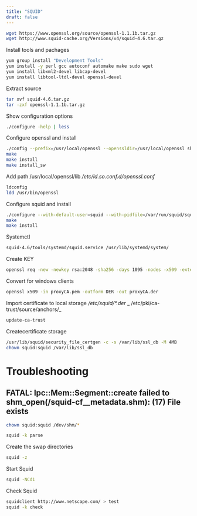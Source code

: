 ```yaml
---
title: "SQUID"
draft: false
---
```


```bash
wget https://www.openssl.org/source/openssl-1.1.1b.tar.gz
wget http://www.squid-cache.org/Versions/v4/squid-4.6.tar.gz
```

Install tools and pachages

```bash
yum group install "Development Tools"
yum install -y perl gcc autoconf automake make sudo wget
yum install libxml2-devel libcap-devel
yum install libtool-ltdl-devel openssl-devel
```

Extract source

```bash
tar xvf squid-4.6.tar.gz
tar -zxf openssl-1.1.1b.tar.gz
```

Show configuration options

```bash
./configure -help | less
```

Configure openssl and install

```bash
./config --prefix=/usr/local/openssl --openssldir=/usr/local/openssl shared zlib
make
make install
make install_sw
```

Add path /usr/local/openssl/lib
_/etc/ld.so.conf.d/openssl.conf_

```bash
ldconfig
ldd /usr/bin/openssl
```

Configure squid and install

```bash
./configure --with-default-user=squid --with-pidfile=/var/run/squid/squid.pid --with-logdir=/var/log/squid --prefix=/usr --includedir=/usr/include --datadir=/usr/share --bindir=/usr/sbin --libexecdir=/usr/lib/squid --localstatedir=/var --sysconfdir=/etc/squid --with-openssl=/usr/local/openssl --enable-ssl --enable-ssl-crtd --enable-delay-pools --enable-linux-netfilter --enable-basic-auth-helpers="negotiate_kerberos_auth" --enable-auth-negotiate=kerberos --with-pthreads --with-libcap --disable-ipv6
make
make install
```

Systemctl

```bash
squid-4.6/tools/systemd/squid.service /usr/lib/systemd/system/
```

Create KEY

```bash
openssl req -new -newkey rsa:2048 -sha256 -days 1095 -nodes -x509 -extensions v3_ca -keyout proxyCA.pem  -out proxyCA.pem
```

Convert for windows clients

```bash
openssl x509 -in proxyCA.pem -outform DER -out proxyCA.der
```

Import certificate to local storage
_/etc/squid/*.der_ _ /etc/pki/ca-trust/source/anchors/_

```bash
update-ca-trust
```

Createcertificate storage

```bash
/usr/lib/squid/security_file_certgen -c -s /var/lib/ssl_db -M 4MB
chown squid:squid /var/lib/ssl_db
```

# Troubleshooting

## FATAL: Ipc::Mem::Segment::create failed to shm_open(/squid-cf__metadata.shm): (17) File exists

```bash
chown squid:squid /dev/shm/*
```

```bash
squid -k parse
```

Create the swap directories

```bash
squid -z
```

Start Squid

```bash
squid -NCd1
```

Check Squid

```bash
squidclient http://www.netscape.com/ > test
squid -k check
```
